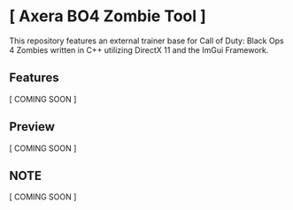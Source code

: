 # [ Axera BO4 Zombie Tool ]
This repository features an external trainer base for Call of Duty: Black Ops 4 Zombies written in C++ utilizing DirectX 11 and the ImGui Framework.

## Features
[ COMING SOON ]

## Preview
[ COMING SOON ]

## NOTE
[ COMING SOON ]
